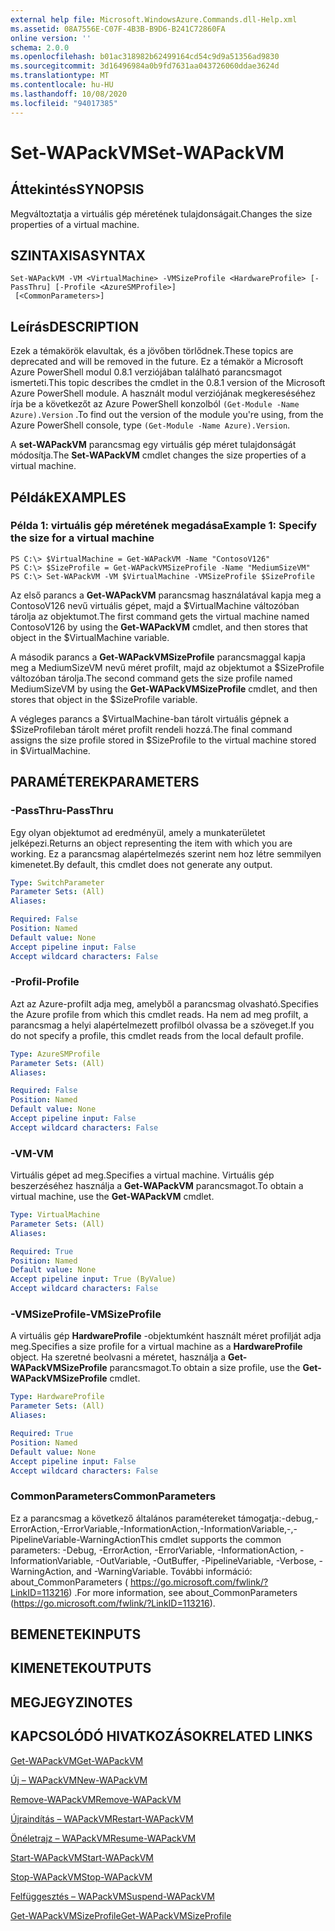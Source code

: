 ```yaml
---
external help file: Microsoft.WindowsAzure.Commands.dll-Help.xml
ms.assetid: 08A7556E-C07F-4B3B-B9D6-B241C72860FA
online version: ''
schema: 2.0.0
ms.openlocfilehash: b01ac318982b62499164cd54c9d9a51356ad9830
ms.sourcegitcommit: 3d16496984a0b9fd7631aa043726060ddae3624d
ms.translationtype: MT
ms.contentlocale: hu-HU
ms.lasthandoff: 10/08/2020
ms.locfileid: "94017385"
---
```

# <span data-ttu-id="9b28c-101">Set-WAPackVM</span><span class="sxs-lookup"><span data-stu-id="9b28c-101">Set-WAPackVM</span></span>

## <span data-ttu-id="9b28c-102">Áttekintés</span><span class="sxs-lookup"><span data-stu-id="9b28c-102">SYNOPSIS</span></span>
<span data-ttu-id="9b28c-103">Megváltoztatja a virtuális gép méretének tulajdonságait.</span><span class="sxs-lookup"><span data-stu-id="9b28c-103">Changes the size properties of a virtual machine.</span></span>

## <span data-ttu-id="9b28c-104">SZINTAXISA</span><span class="sxs-lookup"><span data-stu-id="9b28c-104">SYNTAX</span></span>

```
Set-WAPackVM -VM <VirtualMachine> -VMSizeProfile <HardwareProfile> [-PassThru] [-Profile <AzureSMProfile>]
 [<CommonParameters>]
```

## <span data-ttu-id="9b28c-105">Leírás</span><span class="sxs-lookup"><span data-stu-id="9b28c-105">DESCRIPTION</span></span>
<span data-ttu-id="9b28c-106">Ezek a témakörök elavultak, és a jövőben törlődnek.</span><span class="sxs-lookup"><span data-stu-id="9b28c-106">These topics are deprecated and will be removed in the future.</span></span>
<span data-ttu-id="9b28c-107">Ez a témakör a Microsoft Azure PowerShell modul 0.8.1 verziójában található parancsmagot ismerteti.</span><span class="sxs-lookup"><span data-stu-id="9b28c-107">This topic describes the cmdlet in the 0.8.1 version of the Microsoft Azure PowerShell module.</span></span>
<span data-ttu-id="9b28c-108">A használt modul verziójának megkereséséhez írja be a következőt az Azure PowerShell konzolból `(Get-Module -Name Azure).Version` .</span><span class="sxs-lookup"><span data-stu-id="9b28c-108">To find out the version of the module you're using, from the Azure PowerShell console, type `(Get-Module -Name Azure).Version`.</span></span>

<span data-ttu-id="9b28c-109">A **set-WAPackVM** parancsmag egy virtuális gép méret tulajdonságát módosítja.</span><span class="sxs-lookup"><span data-stu-id="9b28c-109">The **Set-WAPackVM** cmdlet changes the size properties of a virtual machine.</span></span>

## <span data-ttu-id="9b28c-110">Példák</span><span class="sxs-lookup"><span data-stu-id="9b28c-110">EXAMPLES</span></span>

### <span data-ttu-id="9b28c-111">Példa 1: virtuális gép méretének megadása</span><span class="sxs-lookup"><span data-stu-id="9b28c-111">Example 1: Specify the size for a virtual machine</span></span>
```
PS C:\> $VirtualMachine = Get-WAPackVM -Name "ContosoV126"
PS C:\> $SizeProfile = Get-WAPackVMSizeProfile -Name "MediumSizeVM"
PS C:\> Set-WAPackVM -VM $VirtualMachine -VMSizeProfile $SizeProfile
```

<span data-ttu-id="9b28c-112">Az első parancs a **Get-WAPackVM** parancsmag használatával kapja meg a ContosoV126 nevű virtuális gépet, majd a $VirtualMachine változóban tárolja az objektumot.</span><span class="sxs-lookup"><span data-stu-id="9b28c-112">The first command gets the virtual machine named ContosoV126 by using the **Get-WAPackVM** cmdlet, and then stores that object in the $VirtualMachine variable.</span></span>

<span data-ttu-id="9b28c-113">A második parancs a **Get-WAPackVMSizeProfile** parancsmaggal kapja meg a MediumSizeVM nevű méret profilt, majd az objektumot a $SizeProfile változóban tárolja.</span><span class="sxs-lookup"><span data-stu-id="9b28c-113">The second command gets the size profile named MediumSizeVM by using the **Get-WAPackVMSizeProfile** cmdlet, and then stores that object in the $SizeProfile variable.</span></span>

<span data-ttu-id="9b28c-114">A végleges parancs a $VirtualMachine-ban tárolt virtuális gépnek a $SizeProfileban tárolt méret profilt rendeli hozzá.</span><span class="sxs-lookup"><span data-stu-id="9b28c-114">The final command assigns the size profile stored in $SizeProfile to the virtual machine stored in $VirtualMachine.</span></span>

## <span data-ttu-id="9b28c-115">PARAMÉTEREK</span><span class="sxs-lookup"><span data-stu-id="9b28c-115">PARAMETERS</span></span>

### <span data-ttu-id="9b28c-116">-PassThru</span><span class="sxs-lookup"><span data-stu-id="9b28c-116">-PassThru</span></span>
<span data-ttu-id="9b28c-117">Egy olyan objektumot ad eredményül, amely a munkaterületet jelképezi.</span><span class="sxs-lookup"><span data-stu-id="9b28c-117">Returns an object representing the item with which you are working.</span></span>
<span data-ttu-id="9b28c-118">Ez a parancsmag alapértelmezés szerint nem hoz létre semmilyen kimenetet.</span><span class="sxs-lookup"><span data-stu-id="9b28c-118">By default, this cmdlet does not generate any output.</span></span>

```yaml
Type: SwitchParameter
Parameter Sets: (All)
Aliases:

Required: False
Position: Named
Default value: None
Accept pipeline input: False
Accept wildcard characters: False
```

### <span data-ttu-id="9b28c-119">-Profil</span><span class="sxs-lookup"><span data-stu-id="9b28c-119">-Profile</span></span>
<span data-ttu-id="9b28c-120">Azt az Azure-profilt adja meg, amelyből a parancsmag olvasható.</span><span class="sxs-lookup"><span data-stu-id="9b28c-120">Specifies the Azure profile from which this cmdlet reads.</span></span>
<span data-ttu-id="9b28c-121">Ha nem ad meg profilt, a parancsmag a helyi alapértelmezett profilból olvassa be a szöveget.</span><span class="sxs-lookup"><span data-stu-id="9b28c-121">If you do not specify a profile, this cmdlet reads from the local default profile.</span></span>

```yaml
Type: AzureSMProfile
Parameter Sets: (All)
Aliases:

Required: False
Position: Named
Default value: None
Accept pipeline input: False
Accept wildcard characters: False
```

### <span data-ttu-id="9b28c-122">-VM</span><span class="sxs-lookup"><span data-stu-id="9b28c-122">-VM</span></span>
<span data-ttu-id="9b28c-123">Virtuális gépet ad meg.</span><span class="sxs-lookup"><span data-stu-id="9b28c-123">Specifies a virtual machine.</span></span>
<span data-ttu-id="9b28c-124">Virtuális gép beszerzéséhez használja a **Get-WAPackVM** parancsmagot.</span><span class="sxs-lookup"><span data-stu-id="9b28c-124">To obtain a virtual machine, use the **Get-WAPackVM** cmdlet.</span></span>

```yaml
Type: VirtualMachine
Parameter Sets: (All)
Aliases:

Required: True
Position: Named
Default value: None
Accept pipeline input: True (ByValue)
Accept wildcard characters: False
```

### <span data-ttu-id="9b28c-125">-VMSizeProfile</span><span class="sxs-lookup"><span data-stu-id="9b28c-125">-VMSizeProfile</span></span>
<span data-ttu-id="9b28c-126">A virtuális gép **HardwareProfile** -objektumként használt méret profilját adja meg.</span><span class="sxs-lookup"><span data-stu-id="9b28c-126">Specifies a size profile for a virtual machine as a **HardwareProfile** object.</span></span>
<span data-ttu-id="9b28c-127">Ha szeretné beolvasni a méretet, használja a **Get-WAPackVMSizeProfile** parancsmagot.</span><span class="sxs-lookup"><span data-stu-id="9b28c-127">To obtain a size profile, use the **Get-WAPackVMSizeProfile** cmdlet.</span></span>

```yaml
Type: HardwareProfile
Parameter Sets: (All)
Aliases:

Required: True
Position: Named
Default value: None
Accept pipeline input: False
Accept wildcard characters: False
```

### <span data-ttu-id="9b28c-128">CommonParameters</span><span class="sxs-lookup"><span data-stu-id="9b28c-128">CommonParameters</span></span>
<span data-ttu-id="9b28c-129">Ez a parancsmag a következő általános paramétereket támogatja:-debug,-ErrorAction,-ErrorVariable,-InformationAction,-InformationVariable,-,-PipelineVariable-WarningAction</span><span class="sxs-lookup"><span data-stu-id="9b28c-129">This cmdlet supports the common parameters: -Debug, -ErrorAction, -ErrorVariable, -InformationAction, -InformationVariable, -OutVariable, -OutBuffer, -PipelineVariable, -Verbose, -WarningAction, and -WarningVariable.</span></span> <span data-ttu-id="9b28c-130">További információ: about_CommonParameters ( https://go.microsoft.com/fwlink/?LinkID=113216) .</span><span class="sxs-lookup"><span data-stu-id="9b28c-130">For more information, see about_CommonParameters (https://go.microsoft.com/fwlink/?LinkID=113216).</span></span>

## <span data-ttu-id="9b28c-131">BEMENETEK</span><span class="sxs-lookup"><span data-stu-id="9b28c-131">INPUTS</span></span>

## <span data-ttu-id="9b28c-132">KIMENETEK</span><span class="sxs-lookup"><span data-stu-id="9b28c-132">OUTPUTS</span></span>

## <span data-ttu-id="9b28c-133">MEGJEGYZI</span><span class="sxs-lookup"><span data-stu-id="9b28c-133">NOTES</span></span>

## <span data-ttu-id="9b28c-134">KAPCSOLÓDÓ HIVATKOZÁSOK</span><span class="sxs-lookup"><span data-stu-id="9b28c-134">RELATED LINKS</span></span>

[<span data-ttu-id="9b28c-135">Get-WAPackVM</span><span class="sxs-lookup"><span data-stu-id="9b28c-135">Get-WAPackVM</span></span>](./Get-WAPackVM.md)

[<span data-ttu-id="9b28c-136">Új – WAPackVM</span><span class="sxs-lookup"><span data-stu-id="9b28c-136">New-WAPackVM</span></span>](./New-WAPackVM.md)

[<span data-ttu-id="9b28c-137">Remove-WAPackVM</span><span class="sxs-lookup"><span data-stu-id="9b28c-137">Remove-WAPackVM</span></span>](./Remove-WAPackVM.md)

[<span data-ttu-id="9b28c-138">Újraindítás – WAPackVM</span><span class="sxs-lookup"><span data-stu-id="9b28c-138">Restart-WAPackVM</span></span>](./Restart-WAPackVM.md)

[<span data-ttu-id="9b28c-139">Önéletrajz – WAPackVM</span><span class="sxs-lookup"><span data-stu-id="9b28c-139">Resume-WAPackVM</span></span>](./Resume-WAPackVM.md)

[<span data-ttu-id="9b28c-140">Start-WAPackVM</span><span class="sxs-lookup"><span data-stu-id="9b28c-140">Start-WAPackVM</span></span>](./Start-WAPackVM.md)

[<span data-ttu-id="9b28c-141">Stop-WAPackVM</span><span class="sxs-lookup"><span data-stu-id="9b28c-141">Stop-WAPackVM</span></span>](./Stop-WAPackVM.md)

[<span data-ttu-id="9b28c-142">Felfüggesztés – WAPackVM</span><span class="sxs-lookup"><span data-stu-id="9b28c-142">Suspend-WAPackVM</span></span>](./Suspend-WAPackVM.md)

[<span data-ttu-id="9b28c-143">Get-WAPackVMSizeProfile</span><span class="sxs-lookup"><span data-stu-id="9b28c-143">Get-WAPackVMSizeProfile</span></span>](./Get-WAPackVMSizeProfile.md)


